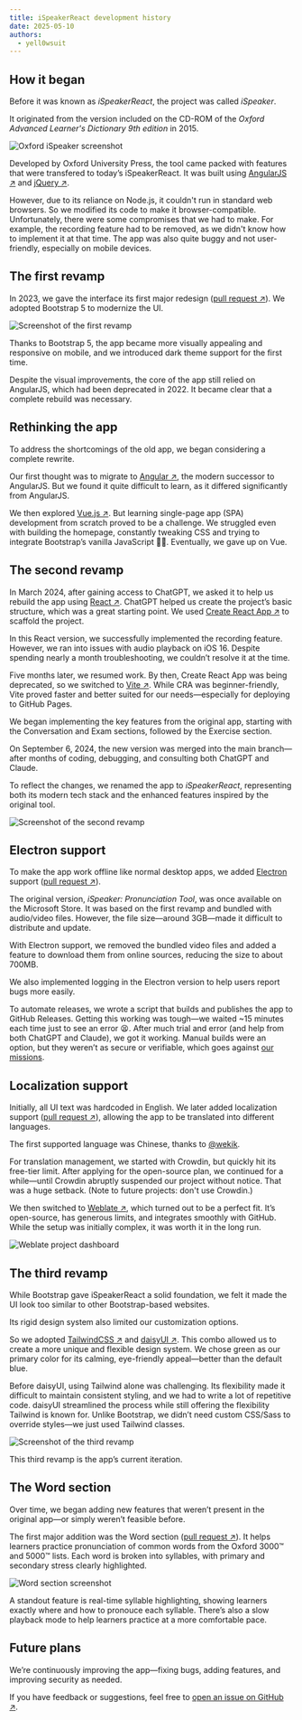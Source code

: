 ```yaml
---
title: iSpeakerReact development history
date: 2025-05-10
authors:
  - yell0wsuit
---
```


## How it began

Before it was known as *iSpeakerReact*, the project was called *iSpeaker*.

It originated from the version included on the CD-ROM of the *Oxford Advanced Learner's Dictionary 9th edition* in 2015.

![Oxford iSpeaker screenshot](/images/blog/2025-05-10-ispeakerreact-development-history-image-01.webp)

Developed by Oxford University Press, the tool came packed with features that were transfered to today’s iSpeakerReact. It was built using [AngularJS ↗](https://angularjs.org/) and [jQuery ↗](https://jquery.com/).

However, due to its reliance on Node.js, it couldn't run in standard web browsers. So we modified its code to make it browser-compatible. Unfortunately, there were some compromises that we had to make. For example, the recording feature had to be removed, as we didn't know how to implement it at that time. The app was also quite buggy and not user-friendly, especially on mobile devices.

<!-- excerpt -->

## The first revamp

In 2023, we gave the interface its first major redesign ([pull request ↗](https://github.com/learnercraft/ispeakerreact/pull/1)). We adopted Bootstrap 5 to modernize the UI.

![Screenshot of the first revamp](/images/blog/2025-05-10-ispeakerreact-development-history-image-02.webp)

Thanks to Bootstrap 5, the app became more visually appealing and responsive on mobile, and we introduced dark theme support for the first time.

Despite the visual improvements, the core of the app still relied on AngularJS, which had been deprecated in 2022. It became clear that a complete rebuild was necessary.

## Rethinking the app

To address the shortcomings of the old app, we began considering a complete rewrite.

Our first thought was to migrate to [Angular ↗](https://angular.io/), the modern successor to AngularJS. But we found it quite difficult to learn, as it differed significantly from AngularJS.

We then explored [Vue.js ↗](https://vuejs.org/). But learning single-page app (SPA) development from scratch proved to be a challenge. We struggled even with building the homepage, constantly tweaking CSS and trying to integrate Bootstrap’s vanilla JavaScript 🤦‍♂️. Eventually, we gave up on Vue.

## The second revamp

In March 2024, after gaining access to ChatGPT, we asked it to help us rebuild the app using [React ↗](https://react.dev/). ChatGPT helped us create the project’s basic structure, which was a great starting point. We used [Create React App ↗](https://create-react-app.dev/) to scaffold the project.

In this React version, we successfully implemented the recording feature. However, we ran into issues with audio playback on iOS 16. Despite spending nearly a month troubleshooting, we couldn’t resolve it at the time.

Five months later, we resumed work. By then, Create React App was being deprecated, so we switched to [Vite ↗](https://vitejs.dev/). While CRA was beginner-friendly, Vite proved faster and better suited for our needs—especially for deploying to GitHub Pages.

We began implementing the key features from the original app, starting with the Conversation and Exam sections, followed by the Exercise section.

On September 6, 2024, the new version was merged into the main branch—after months of coding, debugging, and consulting both ChatGPT and Claude.

To reflect the changes, we renamed the app to *iSpeakerReact*, representing both its modern tech stack and the enhanced features inspired by the original tool.

![Screenshot of the second revamp](/images/blog/2025-05-10-ispeakerreact-development-history-image-03.webp)

## Electron support

To make the app work offline like normal desktop apps, we added [Electron](https://www.electronjs.org/) support ([pull request ↗](https://github.com/learnercraft/ispeakerreact/pull/13)).

The original version, *iSpeaker: Pronunciation Tool*, was once available on the Microsoft Store. It was based on the first revamp and bundled with audio/video files. However, the file size—around 3GB—made it difficult to distribute and update.

With Electron support, we removed the bundled video files and added a feature to download them from online sources, reducing the size to about 700MB.

We also implemented logging in the Electron version to help users report bugs more easily.

To automate releases, we wrote a script that builds and publishes the app to GitHub Releases. Getting this working was tough—we waited ~15 minutes each time just to see an error 😫. After much trial and error (and help from both ChatGPT and Claude), we got it working. Manual builds were an option, but they weren’t as secure or verifiable, which goes against [our missions](/about/#our-mission).

## Localization support

Initially, all UI text was hardcoded in English. We later added localization support ([pull request ↗](https://github.com/learnercraft/ispeakerreact/pull/15)), allowing the app to be translated into different languages.

The first supported language was Chinese, thanks to [@wekik](https://github.com/wekik).

For translation management, we started with Crowdin, but quickly hit its free-tier limit. After applying for the open-source plan, we continued for a while—until Crowdin abruptly suspended our project without notice. That was a huge setback. (Note to future projects: don't use Crowdin.)

We then switched to [Weblate ↗](https://weblate.org/), which turned out to be a perfect fit. It’s open-source, has generous limits, and integrates smoothly with GitHub. While the setup was initially complex, it was worth it in the long run.

![Weblate project dashboard](/images/blog/2025-05-10-ispeakerreact-development-history-image-04.webp)

## The third revamp

While Bootstrap gave iSpeakerReact a solid foundation, we felt it made the UI look too similar to other Bootstrap-based websites.

Its rigid design system also limited our customization options.

So we adopted [TailwindCSS ↗](https://tailwindcss.com/) and [daisyUI ↗](https://daisyui.com/). This combo allowed us to create a more unique and flexible design system. We chose green as our primary color for its calming, eye-friendly appeal—better than the default blue.

Before daisyUI, using Tailwind alone was challenging. Its flexibility made it difficult to maintain consistent styling, and we had to write a lot of repetitive code. daisyUI streamlined the process while still offering the flexibility Tailwind is known for. Unlike Bootstrap, we didn’t need custom CSS/Sass to override styles—we just used Tailwind classes.

![Screenshot of the third revamp](/images/blog/2025-05-10-ispeakerreact-development-history-image-05.webp)

This third revamp is the app’s current iteration.

## The Word section

Over time, we began adding new features that weren’t present in the original app—or simply weren’t feasible before.

The first major addition was the Word section ([pull request ↗](https://github.com/learnercraft/ispeakerreact/pull/33)). It helps learners practice pronunciation of common words from the Oxford 3000™ and 5000™ lists. Each word is broken into syllables, with primary and secondary stress clearly highlighted.

![Word section screenshot](/images/blog/2025-05-10-ispeakerreact-development-history-image-06.webp)

A standout feature is real-time syllable highlighting, showing learners exactly where and how to pronouce each syllable. There’s also a slow playback mode to help learners practice at a more comfortable pace.

## Future plans

We’re continuously improving the app—fixing bugs, adding features, and improving security as needed.

If you have feedback or suggestions, feel free to [open an issue on GitHub ↗](https://github.com/learnercraft/ispeakerreact/issues).
